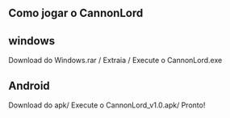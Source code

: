 Como jogar o CannonLord
--------------------------------------
windows
--------------------------------------
Download do Windows.rar /
Extraia /
Execute o CannonLord.exe

Android
--------------------------------------
Download do apk/
Execute o CannonLord_v1.0.apk/
Pronto!
